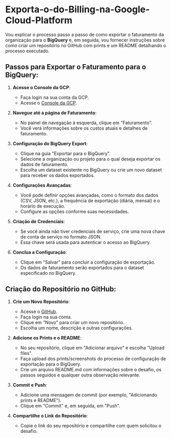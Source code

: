 # Exporta-o-do-Billing-na-Google-Cloud-Platform
Vou explicar o processo passo a passo de como exportar o faturamento da organização para o **BigQuery** e, em seguida, vou fornecer instruções sobre como criar um repositório no GitHub com prints e um README detalhando o processo executado.

## Passos para Exportar o Faturamento para o BigQuery:

1. **Acesse o Console da GCP**:
   - Faça login na sua conta da GCP.
   - Acesse o [Console da GCP](https://console.cloud.google.com/).

2. **Navegue até a página de Faturamento**:
   - No painel de navegação à esquerda, clique em "Faturamento".
   - Você verá informações sobre os custos atuais e detalhes de faturamento.

3. **Configuração do BigQuery Export**:
   - Clique na guia "Exportar para o BigQuery".
   - Selecione a organização ou projeto para o qual deseja exportar os dados de faturamento.
   - Escolha um dataset existente no BigQuery ou crie um novo dataset para receber os dados exportados.

4. **Configurações Avançadas**:
   - Você pode definir opções avançadas, como o formato dos dados (CSV, JSON, etc.), a frequência de exportação (diária, mensal) e o horário de execução.
   - Configure as opções conforme suas necessidades.

5. **Criação de Credenciais**:
   - Se você ainda não tiver credenciais de serviço, crie uma nova chave de conta de serviço no formato JSON.
   - Essa chave será usada para autenticar o acesso ao BigQuery.

6. **Conclua a Configuração**:
   - Clique em "Salvar" para concluir a configuração de exportação.
   - Os dados de faturamento serão exportados para o dataset especificado no BigQuery.

## Criação do Repositório no GitHub:

1. **Crie um Novo Repositório**:
   - Acesse o [GitHub](https://github.com/).
   - Faça login na sua conta.
   - Clique em "Novo" para criar um novo repositório.
   - Escolha um nome, descrição e outras configurações.

2. **Adicione os Prints e o README**:
   - No seu repositório, clique em "Adicionar arquivo" e escolha "Upload files".
   - Faça upload dos prints/screenshots do processo de configuração de exportação para o BigQuery.
   - Crie um arquivo README.md com informações sobre o desafio, os passos seguidos e qualquer outra observação relevante.

3. **Commit e Push**:
   - Adicione uma mensagem de commit (por exemplo, "Adicionando prints e README").
   - Clique em "Commit" e, em seguida, em "Push".

4. **Compartilhe o Link do Repositório**:
   - Copie o link do seu repositório e compartilhe com quem solicitou o desafio.
